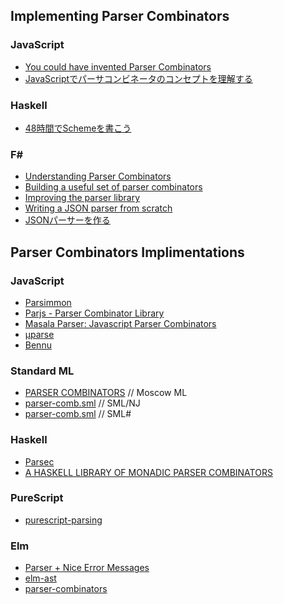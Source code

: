 
## Implementing Parser Combinators

### JavaScript
- [You could have invented Parser Combinators](http://theorangeduck.com/page/you-could-have-invented-parser-combinators)
- [JavaScriptでパーサコンビネータのコンセプトを理解する](http://blog.anatoo.jp/entry/2015/04/26/220026)

### Haskell
- [48時間でSchemeを書こう](https://ja.wikibooks.org/wiki/48時間でSchemeを書こう)

### F#
- [Understanding Parser Combinators](https://fsharpforfunandprofit.com/posts/understanding-parser-combinators/)
- [Building a useful set of parser combinators](https://fsharpforfunandprofit.com/posts/understanding-parser-combinators-2/)
- [Improving the parser library](https://fsharpforfunandprofit.com/posts/understanding-parser-combinators-3/)
- [Writing a JSON parser from scratch](https://fsharpforfunandprofit.com/posts/understanding-parser-combinators-4/)
- [JSONパーサーを作る](https://qiita.com/7shi/items/04c2991239894687ef2f)

## Parser Combinators Implimentations

### JavaScript
- [Parsimmon](https://github.com/jneen/parsimmon)
- [Parjs - Parser Combinator Library](https://github.com/GregRos/parjs)
- [Masala Parser: Javascript Parser Combinators](https://github.com/d-plaindoux/masala-parser)
- [μparse](https://github.com/jimf/uparse)
- [Bennu](https://github.com/mattbierner/bennu)

### Standard ML
- [PARSER COMBINATORS](https://github.com/kfl/mosml/tree/master/examples/parsercomb) // Moscow ML
- [parser-comb.sml](https://github.com/xyproto/smlnj/blob/master/smlnj-lib/Util/parser-comb.sml) // SML/NJ
- [parser-comb.sml](https://github.com/smlsharp/smlsharp/blob/master/src/smlnj-lib/Util/parser-comb.sml) // SML#

### Haskell
- [Parsec](https://wiki.haskell.org/Parsec)
- [A HASKELL LIBRARY OF MONADIC PARSER COMBINATORS](http://www.cs.nott.ac.uk/%7Epszgmh/pearl.hs)

### PureScript
- [purescript-parsing](https://github.com/purescript-contrib/purescript-parsing)

### Elm
- [Parser + Nice Error Messages](https://github.com/elm-tools/parser)
- [elm-ast](https://github.com/Bogdanp/elm-ast)
- [parser-combinators](https://github.com/elm-community/parser-combinators)


